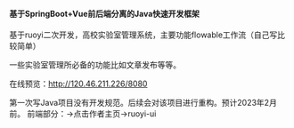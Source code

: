 <h4>基于SpringBoot+Vue前后端分离的Java快速开发框架</h4>
基于ruoyi二次开发，高校实验室管理系统，主要功能flowable工作流（自己写比较简单）

一些实验室管理所必备的功能比如文章发布等等。

在线预览：http://120.46.211.226/8080

第一次写Java项目没有开发规范。后续会对该项目进行重构。预计2023年2月前。
前端部分：->点击作者主页->ruoyi-ui

